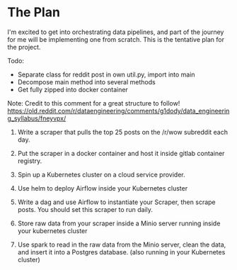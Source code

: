 # The Plan

I'm excited to get into orchestrating data pipelines, and part of the journey for me will be implementing one from scratch.  This is the tentative plan for the project.  

Todo:
- Separate class for reddit post in own util.py, import into main
- Decompose main method into several methods
- Get fully zipped into docker container

Note: Credit to this comment for a great structure to follow! https://old.reddit.com/r/dataengineering/comments/g1dody/data_engineering_syllabus/fneyvpx/

1. Write a scraper that pulls the top 25 posts on the /r/wow subreddit each day.

2. Put the scraper in a docker container and host it inside gitlab container registry.

3. Spin up a Kubernetes cluster on a cloud service provider.

4. Use helm to deploy Airflow inside your Kubernetes cluster

5. Write a dag and use Airflow to instantiate your Scraper, then scrape posts. You should set this scraper to run daily.

6. Store raw data from your scraper inside a Minio server running inside your kubernetes cluster

7. Use spark to read in the raw data from the Minio server, clean the data, and insert it into a Postgres database. (also running in your Kubernetes cluster)
